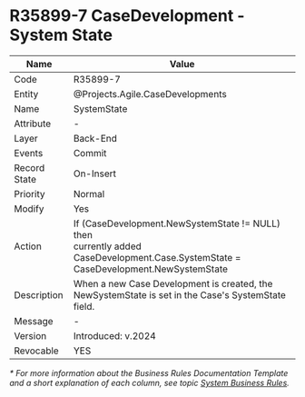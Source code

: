 ﻿---
erp.type: business-rule
erp.entity: Projects.Agile.CaseDevelopments
---

# R35899-7 CaseDevelopment - System State
| Name | Value |
| ---- | ----- |
| Code | R35899-7 |
| Entity | @Projects.Agile.CaseDevelopments |
| Name | SystemState |
| Attribute | - |
| Layer | Back-End |
| Events | Commit |
| Record State | On-Insert |
| Priority | Normal |
| Modify | Yes |
| Action | If (CaseDevelopment.NewSystemState != NULL) <br/>then <br/>currently added CaseDevelopment.Case.SystemState = CaseDevelopment.NewSystemState |
| Description| When a new Case Development is created, the NewSystemState is set in the Case's SystemState field. |
| Message | - |
| Version | Introduced: v.2024 |
| Revocable | YES |

*\* For more information about the Business Rules Documentation Template and a short explanation of each column, see
topic [System Business Rules](../templates/template-description-system-business-rules.md).*
